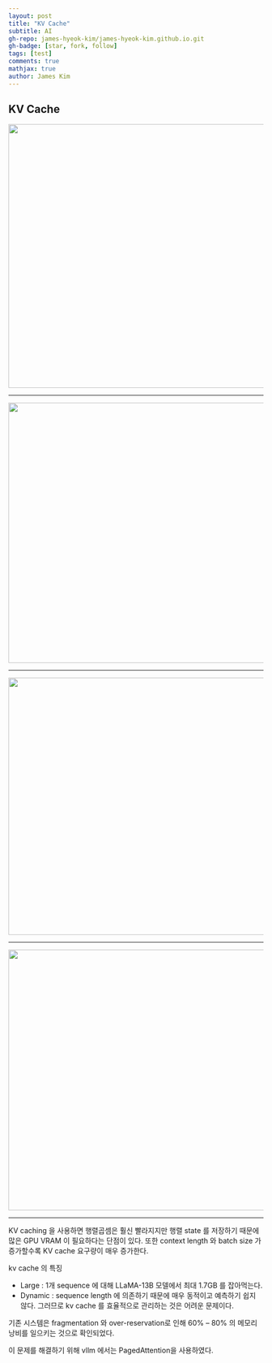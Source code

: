 ```yaml
---
layout: post
title: "KV Cache"
subtitle: AI
gh-repo: james-hyeok-kim/james-hyeok-kim.github.io.git
gh-badge: [star, fork, follow]
tags: [test]
comments: true
mathjax: true
author: James Kim
---
```


## KV Cache

<p align="center">
<img width="1280" height="520" alt="image" src="https://github.com/user-attachments/assets/e5486ae6-d55b-4a68-a2d2-7ad4abb1a309" />
</p>

---

<p align="center">
<img width="1280" height="513" alt="image" src="https://github.com/user-attachments/assets/283c77ea-2a93-45f0-b89c-421d5ffb2829" />
</p>

---

<p align="center">
<img width="1280" height="507" alt="image" src="https://github.com/user-attachments/assets/16379e4b-07eb-41e1-b82c-5713cce119c8" />
</p>

---

<p align="center">
<img width="1280" height="514" alt="image" src="https://github.com/user-attachments/assets/99ca97d4-e270-4350-ac40-76e87cb63ff8" />
</p>

---


KV caching 을 사용하면 행렬곱셈은 훨신 빨라지지만 행렬 state 를 저장하기 때문에 많은 GPU VRAM 이 필요하다는 단점이 있다. 또한 context length 와 batch size 가 증가할수록 KV cache 요구량이 매우 증가한다.

kv cache 의 특징

- Large : 1개 sequence 에 대해 LLaMA-13B 모델에서 최대 1.7GB 를 잡아먹는다.
- Dynamic : sequence length 에 의존하기 때문에 매우 동적이고 예측하기 쉽지 않다. 그러므로 kv cache 를 효율적으로 관리하는 것은 어려운 문제이다.

기존 시스템은 fragmentation 와 over-reservation로 인해 60% – 80% 의 메모리 낭비를 일으키는 것으로 확인되었다.

이 문제를 해결하기 위해 vllm 에서는 PagedAttention을 사용하였다.
